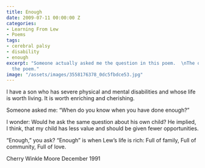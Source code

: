 ```yaml
---
title: Enough
date: 2009-07-11 00:00:00 Z
categories:
- Learning From Lew
- Poems
tags:
- cerebral palsy
- disability
- enough
excerpt: "Someone actually asked me the question in this poem.  \nThe question prompted
  the poem."
image: "/assets/images/3558176378_0dc5fbdce53.jpg"
---
```


I have a son
who has severe physical and mental disabilities
and whose life is worth living.
It is worth enriching and cherishing.

Someone asked me:
“When do you know
when you have done enough?”

I wonder:
Would he ask the same question
about his own child?
He implied, I think, that my child
has less value
and should be given fewer opportunities.

“Enough,” you ask?
“Enough” is when Lew’s life is rich:
Full of family,
Full of community,
Full of love.

Cherry Winkle Moore
December 1991
